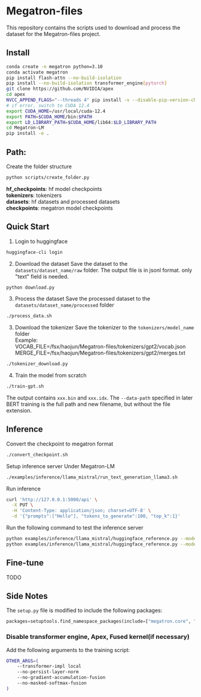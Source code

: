 # Megatron-files
This repository contains the scripts used to download and process the dataset for the Megatron-files project.

## Install
```bash
conda create -n megatron python=3.10
conda activate megatron
pip install flash-attn --no-build-isolation
pip install --no-build-isolation transformer_engine[pytorch]
git clone https://github.com/NVIDIA/apex
cd apex
NVCC_APPEND_FLAGS="--threads 4" pip install -v --disable-pip-version-check --no-cache-dir --no-build-isolation --config-settings "--build-option=--cpp_ext --cuda_ext --parallel 8" ./
# if error, switch to CUDA 12.4 
export CUDA_HOME=/usr/local/cuda-12.4
export PATH=$CUDA_HOME/bin:$PATH
export LD_LIBRARY_PATH=$CUDA_HOME/lib64:$LD_LIBRARY_PATH
cd Megatron-LM
pip install -e .
```

## Path: 
Create the folder structure
```bash
python scripts/create_folder.py
```

**hf_checkpoints**: hf model checkpoints  
**tokenizers**: tokenizers  
**datasets**: hf datasets and processed datasets  
**checkpoints**: megatron model checkpoints  

## Quick Start
1. Login to huggingface
```bash
huggingface-cli login 
```
2. Download the dataset
Save the dataset to the `datasets/dataset_name/raw` folder. The output file is in jsonl format. only "text" field is needed.
```bash
python download.py
```
3. Process the dataset
Save the processed dataset to the `datasets/dataset_name/processed` folder
```bash
./process_data.sh
```
3. Download the tokenizer
Save the tokenizer to the `tokenizers/model_name` folder   
Example:  
VOCAB_FILE=/fsx/haojun/Megatron-files/tokenizers/gpt2/vocab.json   
MERGE_FILE=/fsx/haojun/Megatron-files/tokenizers/gpt2/merges.txt    
```bash
./tokenizer_download.py
```
4. Train the model from scratch
```bash
./train-gpt.sh
```
The output contains `xxx.bin` and `xxx.idx`. The `--data-path` specified in later BERT training is the full path and new filename, but without the file extension.


## Inference
Convert the checkpoint to megatron format
```bash
./convert_checkpoint.sh
```

Setup inference server 
Under Megatron-LM
```bash
./examples/inference/llama_mistral/run_text_generation_llama3.sh
```

Run inference
```bash
curl 'http://127.0.0.1:5000/api' \
  -X PUT \
  -H 'Content-Type: application/json; charset=UTF-8' \
  -d '{"prompts":["Hello"], "tokens_to_generate":100, "top_k":1}'
```

Run the following command to test the inference server
```bash
python examples/inference/llama_mistral/huggingface_reference.py --model-path <PATH_TO_DOWNLOADED_HUGGINGFACE_CHECKPOINT> --prompt <SOME_PROMPT>
python examples/inference/llama_mistral/huggingface_reference.py --model-path meta-llama/Meta-Llama-3-8B --prompt "Hello"
```


## Fine-tune
TODO

## Side Notes
The `setup.py` file is modified to include the following packages:
```python 
packages=setuptools.find_namespace_packages(include=["megatron.core", "megatron.core.*", "megatron.training", "megatron.training.*", "megatron.legacy", "megatron.legacy.*", "megatron.inference", "megatron.inference.*"]),
```

### Disable transformer engine, Apex, Fused kernel(if necessary)
Add the following arguments to the training script:
```bash
OTHER_ARGS=(
    --transformer-impl local
    --no-persist-layer-norm
    --no-gradient-accumulation-fusion
    --no-masked-softmax-fusion
)
```




